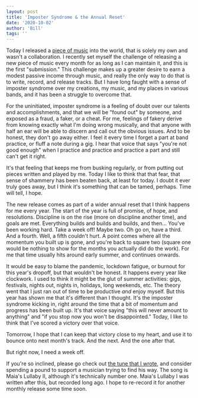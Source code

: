 ```yaml
---
layout: post
title: 'Imposter Syndrome & the Annual Reset'
date: '2020-10-02'
author: 'Bill'
tags: ''
---
```


Today I released a [piece of music](https://bill-odwyer.bandcamp.com/releases) into the world, that is solely my own and wasn't a collaboration. I recently set myself the challenge of releasing a new piece of music every month for as long as I can maintain it, and this is the first "submission." This challenge makes up a greater desire to earn a modest passive income through music, and really the only way to do that is to write, record, and release tracks. But I have long faught with a sense of imposter syndrome over my creations, my music, and my places in various bands, and it has been a struggle to overcome that.

For the uninitiated, imposter syndrome is a feeling of doubt over our talents and accomplishments, and that we will be "found out" by someone, and exposed as a fraud, a faker, or a cheat. For me, feelings of fakery derive from knowing exactly what I'm doing wrong musically, and that anyone with half an ear will be able to discern and call out the obvious issues. And to be honest, they don't go away either. I feel it every time I forget a part at band practice, or fluff a note during a gig. I hear that voice that says "you're not good enough" when I practice and practice and practice a part and still can't get it right.  
  
It's that feeling that keeps me from busking regularly, or from putting out pieces written and played by me. Today I like to think that that fear, that sense of shammery has been beaten back, at least for today. I doubt it ever truly goes away, but I think it's something that can be tamed, perhaps. Time will tell, I hope.  
  
The new release comes as part of a wider annual reset that I think happens for me every year. The start of the year is full of promise, of hope, and resolutions. Discipline is on the rise (more on discipline another time), and goals are met. Everything builds and builds and builds, and then... You've been working hard. Take a week off! Maybe two. Oh go on, have a third. And a fourth. Well, a fifth couldn't hurt.  A point comes where all the momentum you built up is gone, and you're back to square two (square one would be nothing to show for the months you actually did do the work). For me that time usually hits around early summer, and continues onwards.  
  
It would be easy to blame the pandemic, lockdown fatigue, or burnout for this year's dropoff, but that wouldn't be honest. It happens every year like clockwork. I used to think it might be the glut of summer activities: gigs, festivals, nights out, nights in, holidays, long weekends, etc. The theory went that I just ran out of time to be productive _and_ enjoy myself. But this year has shown me that it's different than I thought. It's the imposter syndrome kicking in, right around the time that a bit of momentum and progress has been built up. It's that voice saying "this will never amount to anything" and "if you stop now you won't be disappointed." Today, I like to think that I've scored a victory over that voice.

Tomorrow, I hope that I can keep that victory close to my heart, and use it to bounce onto next month's track. And the next. And the one after that.  
  
But right now, I need a week off.  
  
  
  
If you're so inclined, please go check out [the tune that I wrote](https://bill-odwyer.bandcamp.com/releases), and consider spending a pound to support a musician trying to find his way. The song is Maia's Lullaby II, although it's technically number one. Maia's Lullaby I was written after this, but recorded long ago. I hope to re-record it for another monthly release some time soon.
